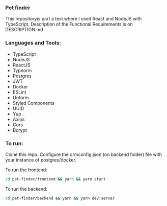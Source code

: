 ### Pet finder

This repositoryis part a test where I used React and NodeJS with TypeScript. Description of the Functional Requirements is on DESCRIPTION.md

### Languages and Tools:

- TypeScript
- NodeJS
- ReactJS
- Typeorm
- Postgres
- JWT
- Docker
- ESLint
- Unform
- Styled Components
- UUID
- Yup
- Axios
- Cors
- Bcrypt


### To run:

Clone this repo.
Configure the ormconfig.json (on backend folder) file with your instance of postgres/docker.

To run the frontend:
```bash
cd pet-finder/frontend && yarn && yarn start
```

To run the backend:
```bash
cd pet-finder/backend && yarn && yarn dev:server
```
